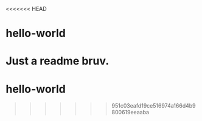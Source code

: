 <<<<<<< HEAD
# hello-world

Just a readme bruv.
=======
# hello-world
>>>>>>> 951c03eafd19ce516974a166d4b9800619eeaaba
